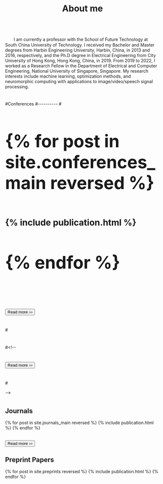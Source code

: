 ﻿---
permalink: /
title: "About me"
excerpt: "About me"
author_profile: true
redirect_from: 
  - /about/
  - /about.html
---

<br />
　　I am currently a professor with the School of Future Technology at South China University of Technology. I received my Bachelor and Master degrees from Harbin Engineering University, Harbin, China, in 2013 and 2016, respectively, and the Ph.D degree in Electrical Engineering from City University of Hong Kong, Hong Kong, China, in 2019. From 2019 to 2022, I worked as a Research Fellow in the Department of Electrical and Computer Engineering, National University of Singapore, Singapore. My research interests include machine learning, optimization methods, and neuromorphic computing with applications to image/video/speech signal processing.

#
#Conferences
#----------
#<div>
#  <table>
#  {% for post in site.conferences_main reversed %}
#    <tr>{% include publication.html %}</tr>
#  {% endfor %}
#  </table>
#  <a href="/conferences/">
#    <button class="btn btn--readmore">Read more <font size="1">>></font></button>
#  </a>
#</div>
#
#<!-- <div margin-bottom:100px>
#  <a href="/conferences/">
#   <button class="btn btn--readmore">Read more <font size="1">>></font></button>
#  </a>
#</div>  -->
#

Journals
----------
<div>
  <table>
  {% for post in site.journals_main reversed %}
    <tr>{% include publication.html %}</tr>
  {% endfor %}
  </table>
   <a href="/journals/">
    <button class="btn btn--readmore">Read more <font size="1">>></font></button>
  </a>
</div>

<!-- <div margin-bottom:100px>
  <a href="/journals/">
    <button class="btn btn--readmore">Read more <font size="1">>></font></button>
  </a>
</div>  -->


Preprint Papers
----------
<div>
  <table>
  {% for post in site.preprints reversed %}
    <tr>{% include publication.html %}</tr>
  {% endfor %}
  </table>
</div>

